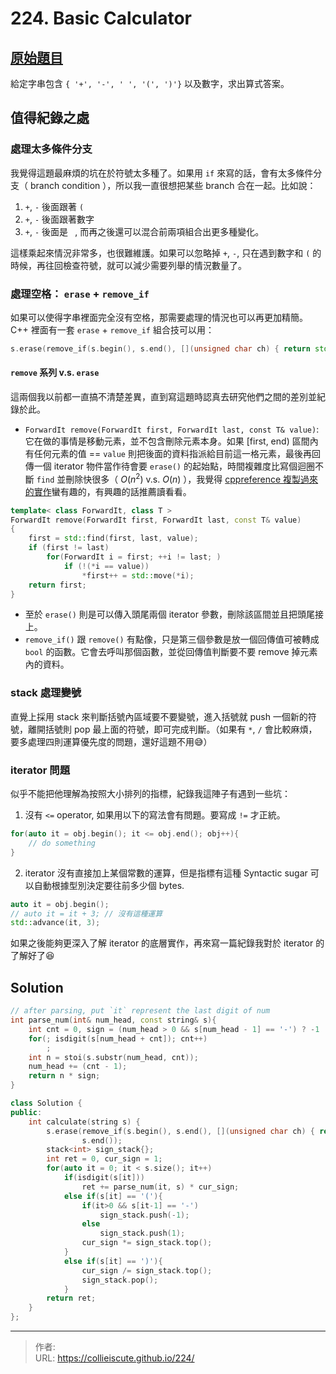 # 224. Basic Calculator


## [原始題目](https://leetcode.com/problems/basic-calculator/)
給定字串包含 `{ '+', '-', ' ', '(', ')'}` 以及數字，求出算式答案。  

## 值得紀錄之處
### 處理太多條件分支
我覺得這題最麻煩的坑在於符號太多種了。如果用 `if` 來寫的話，會有太多條件分支（ branch condition ），所以我一直很想把某些 branch 合在一起。比如說：  
1. `+`, `-` 後面跟著 `(`
1. `+`, `-` 後面跟著數字
2. `+`, `-` 後面是 ` `, 而再之後還可以混合前兩項組合出更多種變化。  

這樣乘起來情況非常多，也很難維護。如果可以忽略掉 `+`, `-`, 只在遇到數字和 `(` 的時候，再往回檢查符號，就可以減少需要列舉的情況數量了。
### 處理空格： `erase` + `remove_if`
如果可以使得字串裡面完全沒有空格，那需要處理的情況也可以再更加精簡。 C++ 裡面有一套 `erase` + `remove_if` 組合技可以用：
```c++
s.erase(remove_if(s.begin(), s.end(), [](unsigned char ch) { return std::isspace(ch); }), s.end());
```

#### `remove` 系列 v.s. `erase`
這兩個我以前都一直搞不清楚差異，直到寫這題時認真去研究他們之間的差別並紀錄於此。
- `ForwardIt remove(ForwardIt first, ForwardIt last, const T& value)`: 它在做的事情是移動元素，並不包含刪除元素本身。如果 [first, end) 區間內有任何元素的值 == `value` 則把後面的資料指派給目前這一格元素，最後再回傳一個 iterator 物件當作待會要 `erase()` 的起始點，時間複雜度比寫個迴圈不斷 `find` 並刪除快很多（ $O(n^2)$ v.s. $O(n)$ ），我覺得 [cppreference 複製過來的實作](https://en.cppreference.com/w/cpp/algorithm/remove)蠻有趣的，有興趣的話推薦讀看看。
```c++
template< class ForwardIt, class T >
ForwardIt remove(ForwardIt first, ForwardIt last, const T& value)
{
	first = std::find(first, last, value);
	if (first != last)
		for(ForwardIt i = first; ++i != last; )
			if (!(*i == value))
				*first++ = std::move(*i);
	return first;
}
```
- 至於 `erase()` 則是可以傳入頭尾兩個 iterator 參數，刪除該區間並且把頭尾接上。
- `remove_if()` 跟 `remove()` 有點像，只是第三個參數是放一個回傳值可被轉成 `bool` 的函數。它會去呼叫那個函數，並從回傳值判斷要不要 remove 掉元素內的資料。

### stack 處理變號
直覺上採用 stack 來判斷括號內區域要不要變號，進入括號就 push 一個新的符號，離開括號則 pop 最上面的符號，即可完成判斷。（如果有 `*`, `/` 會比較麻煩，要多處理四則運算優先度的問題，還好這題不用😅）

### iterator 問題
似乎不能把他理解為按照大小排列的指標，紀錄我這陣子有遇到一些坑：
1. 沒有 `<=` operator, 如果用以下的寫法會有問題。要寫成 `!=` 才正統。
```c++
for(auto it = obj.begin(); it <= obj.end(); obj++){
	// do something
}
```
2. iterator 沒有直接加上某個常數的運算，但是指標有這種 Syntactic sugar 可以自動根據型別決定要往前多少個 bytes.
```c++
auto it = obj.begin();
// auto it = it + 3; // 沒有這種運算
std::advance(it, 3);
```

如果之後能夠更深入了解 iterator 的底層實作，再來寫一篇紀錄我對於 iterator 的了解好了😆

## Solution

```c++
// after parsing, put `it` represent the last digit of num
int parse_num(int& num_head, const string& s){
	int cnt = 0, sign = (num_head > 0 && s[num_head - 1] == '-') ? -1 : 1;
	for(; isdigit(s[num_head + cnt]); cnt++)
		;
	int n = stoi(s.substr(num_head, cnt));
	num_head += (cnt - 1);
	return n * sign;
}

class Solution {
public:
	int calculate(string s) {
		s.erase(remove_if(s.begin(), s.end(), [](unsigned char ch) { return std::isspace(ch); }),
				s.end());
		stack<int> sign_stack{};
		int ret = 0, cur_sign = 1;
		for(auto it = 0; it < s.size(); it++)
			if(isdigit(s[it]))
				ret += parse_num(it, s) * cur_sign;
			else if(s[it] == '('){
				if(it>0 && s[it-1] == '-')
					sign_stack.push(-1);
				else
					sign_stack.push(1);
				cur_sign *= sign_stack.top();
			}
			else if(s[it] == ')'){
				cur_sign /= sign_stack.top();
				sign_stack.pop();
			}
		return ret;
	}
};
```

---

> 作者:   
> URL: https://collieiscute.github.io/224/  

